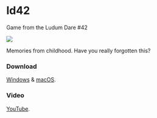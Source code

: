 # ld42
Game from the Ludum Dare #42

![](/gif.gif?raw=true)

Memories from childhood. Have you really forgotten this?

### Download
[Windows](https://github.com/upisfree/ld42/releases/download/1.0/ld42_memories_windows.zip) & [macOS](https://github.com/upisfree/ld42/releases/download/1.0/ld42_memories_macos.zip).

### Video
[YouTube](https://youtu.be/bcma5q7-PiU).

